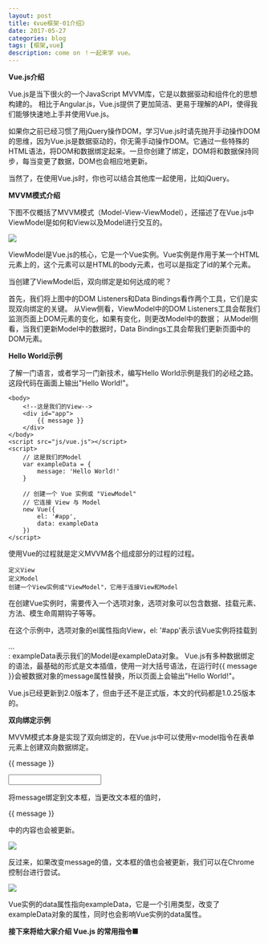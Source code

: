```yaml
---
layout: post
title: 《vue框架-01介绍》
date: 2017-05-27
categories: blog
tags: [框架,vue]
description: come on ！一起来学 vue。
---
```


**Vue.js介绍**

Vue.js是当下很火的一个JavaScript MVVM库，它是以数据驱动和组件化的思想构建的。
相比于Angular.js，Vue.js提供了更加简洁、更易于理解的API，使得我们能够快速地上手并使用Vue.js。

如果你之前已经习惯了用jQuery操作DOM，学习Vue.js时请先抛开手动操作DOM的思维，因为Vue.js是数据驱动的，你无需手动操作DOM。它通过一些特殊的HTML语法，将DOM和数据绑定起来。一旦你创建了绑定，DOM将和数据保持同步，每当变更了数据，DOM也会相应地更新。

当然了，在使用Vue.js时，你也可以结合其他库一起使用，比如jQuery。

**MVVM模式介绍**

下图不仅概括了MVVM模式（Model-View-ViewModel），还描述了在Vue.js中ViewModel是如何和View以及Model进行交互的。

![](http://cn.vuejs.org/images/mvvm.png?_=5632703)

ViewModel是Vue.js的核心，它是一个Vue实例。Vue实例是作用于某一个HTML元素上的，这个元素可以是HTML的body元素，也可以是指定了id的某个元素。

当创建了ViewModel后，双向绑定是如何达成的呢？

首先，我们将上图中的DOM Listeners和Data Bindings看作两个工具，它们是实现双向绑定的关键。
从View侧看，ViewModel中的DOM Listeners工具会帮我们监测页面上DOM元素的变化，如果有变化，则更改Model中的数据；
从Model侧看，当我们更新Model中的数据时，Data Bindings工具会帮我们更新页面中的DOM元素。

**Hello World示例**

了解一门语言，或者学习一门新技术，编写Hello World示例是我们的必经之路。
这段代码在画面上输出"Hello World!"。


	<body>
		<!--这是我们的View-->
		<div id="app">
			{{ message }}
		</div>
	</body>
	<script src="js/vue.js"></script>
	<script>
		// 这是我们的Model
		var exampleData = {
			message: 'Hello World!'
		}

		// 创建一个 Vue 实例或 "ViewModel"
		// 它连接 View 与 Model
		new Vue({
			el: '#app',
			data: exampleData
		})
	</script>

使用Vue的过程就是定义MVVM各个组成部分的过程的过程。

    定义View
    定义Model
    创建一个View实例或"ViewModel"，它用于连接View和Model

在创建Vue实例时，需要传入一个选项对象，选项对象可以包含数据、挂载元素、方法、模生命周期钩子等等。

在这个示例中，选项对象的el属性指向View，el: '#app'表示该Vue实例将挂载到<div id="app">...</div>: exampleData表示我们的Model是exampleData对象。
Vue.js有多种数据绑定的语法，最基础的形式是文本插值，使用一对大括号语法，在运行时{{ message }}会被数据对象的message属性替换，所以页面上会输出"Hello World!"。

Vue.js已经更新到2.0版本了，但由于还不是正式版，本文的代码都是1.0.25版本的。

**双向绑定示例**

MVVM模式本身是实现了双向绑定的，在Vue.js中可以使用v-model指令在表单元素上创建双向数据绑定。

<!--这是我们的View-->
<div id="app">
	<p>{{ message }}</p>
	<input type="text" v-model="message"/>
</div>

将message绑定到文本框，当更改文本框的值时，<p>{{ message }}</p> 中的内容也会被更新。

![](http://images2015.cnblogs.com/blog/341820/201606/341820-20160627065311062-227248599.gif)

反过来，如果改变message的值，文本框的值也会被更新，我们可以在Chrome控制台进行尝试。

![](http://images2015.cnblogs.com/blog/341820/201606/341820-20160627065313046-1157492348.gif)

Vue实例的data属性指向exampleData，它是一个引用类型，改变了exampleData对象的属性，同时也会影响Vue实例的data属性。

**接下来将给大家介绍 Vue.js 的常用指令**■